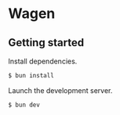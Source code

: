 # Wagen

## Getting started

Install dependencies.

```sh
$ bun install
```

Launch the development server.

```sh
$ bun dev
```
